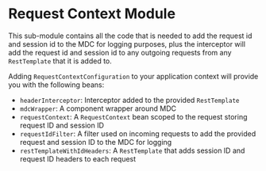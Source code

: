 # Request Context Module

This sub-module contains all the code that is needed to add the request id and session id
to the MDC for logging purposes, plus the interceptor will add the request id and session id
to any outgoing requests from any `RestTemplate` that it is added to.

Adding `RequestContextConfiguration` to your application context will provide you with the following beans:

- `headerInterceptor`: Interceptor added to the provided `RestTemplate`
- `mdcWrapper`: A component wrapper around MDC
- `requestContext`: A `RequestContext` bean scoped to the request storing request ID and session ID 
- `requestIdFilter`: A filter used on incoming requests to add the provided request and session ID to the MDC for logging
- `restTemplateWithIdHeaders`: A `RestTemplate` that adds session ID and request ID headers to each request